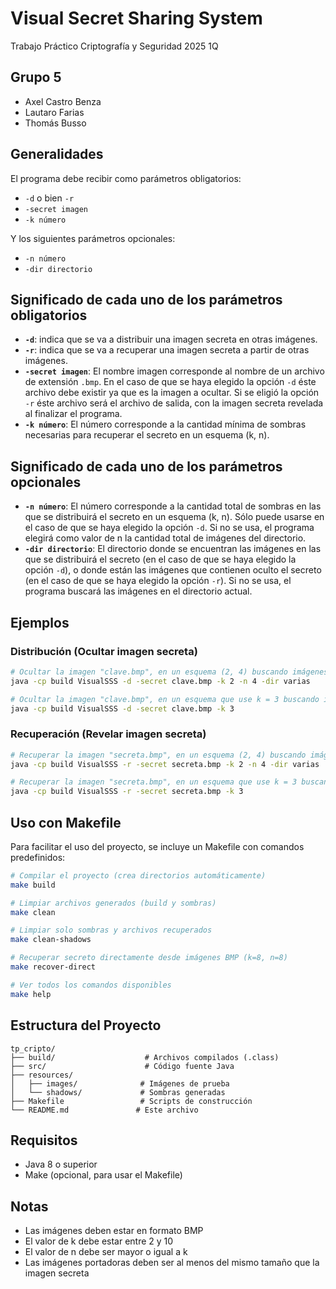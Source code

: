 # Visual Secret Sharing System

Trabajo Práctico Criptografía y Seguridad 2025 1Q

## Grupo 5

- Axel Castro Benza
- Lautaro Farias
- Thomás Busso

## Generalidades

El programa debe recibir como parámetros obligatorios:

- `-d` o bien `-r`
- `-secret imagen`
- `-k número`

Y los siguientes parámetros opcionales:

- `-n número`
- `-dir directorio`

## Significado de cada uno de los parámetros obligatorios

- **`-d`**: indica que se va a distribuir una imagen secreta en otras imágenes.
- **`-r`**: indica que se va a recuperar una imagen secreta a partir de otras imágenes.
- **`-secret imagen`**: El nombre imagen corresponde al nombre de un archivo de extensión `.bmp`. En el caso de que se haya elegido la opción `-d` éste archivo debe existir ya que es la imagen a ocultar. Si se eligió la opción `-r` éste archivo será el archivo de salida, con la imagen secreta revelada al finalizar el programa.
- **`-k número`**: El número corresponde a la cantidad mínima de sombras necesarias para recuperar el secreto en un esquema (k, n).

## Significado de cada uno de los parámetros opcionales

- **`-n número`**: El número corresponde a la cantidad total de sombras en las que se distribuirá el secreto en un esquema (k, n). Sólo puede usarse en el caso de que se haya elegido la opción `-d`. Si no se usa, el programa elegirá como valor de n la cantidad total de imágenes del directorio.
- **`-dir directorio`**: El directorio donde se encuentran las imágenes en las que se distribuirá el secreto (en el caso de que se haya elegido la opción `-d`), o donde están las imágenes que contienen oculto el secreto (en el caso de que se haya elegido la opción `-r`). Si no se usa, el programa buscará las imágenes en el directorio actual.

## Ejemplos

### Distribución (Ocultar imagen secreta)

```bash
# Ocultar la imagen "clave.bmp", en un esquema (2, 4) buscando imágenes en el directorio "varias"
java -cp build VisualSSS -d -secret clave.bmp -k 2 -n 4 -dir varias

# Ocultar la imagen "clave.bmp", en un esquema que use k = 3 buscando imágenes en el directorio actual
java -cp build VisualSSS -d -secret clave.bmp -k 3
```

### Recuperación (Revelar imagen secreta)

```bash
# Recuperar la imagen "secreta.bmp", en un esquema (2, 4) buscando imágenes en el directorio "varias"
java -cp build VisualSSS -r -secret secreta.bmp -k 2 -n 4 -dir varias

# Recuperar la imagen "secreta.bmp", en un esquema que use k = 3 buscando imágenes en el directorio actual
java -cp build VisualSSS -r -secret secreta.bmp -k 3
```

## Uso con Makefile

Para facilitar el uso del proyecto, se incluye un Makefile con comandos predefinidos:

```bash
# Compilar el proyecto (crea directorios automáticamente)
make build

# Limpiar archivos generados (build y sombras)
make clean

# Limpiar solo sombras y archivos recuperados
make clean-shadows

# Recuperar secreto directamente desde imágenes BMP (k=8, n=8)
make recover-direct

# Ver todos los comandos disponibles
make help
```

## Estructura del Proyecto

```text
tp_cripto/
├── build/                    # Archivos compilados (.class)
├── src/                      # Código fuente Java
├── resources/
│   ├── images/              # Imágenes de prueba
│   └── shadows/             # Sombras generadas
├── Makefile                 # Scripts de construcción
└── README.md               # Este archivo
```

## Requisitos

- Java 8 o superior
- Make (opcional, para usar el Makefile)

## Notas

- Las imágenes deben estar en formato BMP
- El valor de k debe estar entre 2 y 10
- El valor de n debe ser mayor o igual a k
- Las imágenes portadoras deben ser al menos del mismo tamaño que la imagen secreta
